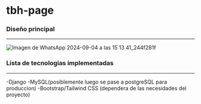 # tbh-page

### Diseño principal
---
![Imagen de WhatsApp 2024-09-04 a las 15 13 41_244f281f](https://github.com/user-attachments/assets/80f452c8-ff2e-4d1d-80af-494e54182ee2)

### Lista de tecnologias implementadas
---
  -Django
  -MySQL(posiblemente luego se pase a postgreSQL para produccion)
  -Bootstrap/Tailwind CSS (dependera de las necesidades del proyecto)
